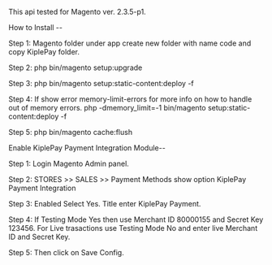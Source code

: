 This api tested for Magento ver. 2.3.5-p1.

How to Install --

Step 1: Magento folder under app create new folder with name code and copy KiplePay folder.

Step 2: php bin/magento setup:upgrade

Step 3: php bin/magento setup:static-content:deploy -f 

Step 4: If show error memory-limit-errors for more info on how to handle out of memory errors. 
    php -dmemory_limit=-1 bin/magento setup:static-content:deploy -f

Step 5: php bin/magento cache:flush

Enable KiplePay Payment Integration Module--

Step 1: Login Magento Admin panel.

Step 2: STORES >> SALES >> Payment Methods show option KiplePay Payment Integration

Step 3: Enabled Select Yes. Title enter KiplePay Payment.

Step 4: If Testing Mode Yes then use Merchant ID 80000155 and Secret Key 123456.
       For Live trasactions use Testing Mode No and enter live Merchant ID and Secret Key.

Step 5: Then click on Save Config.